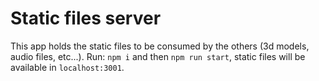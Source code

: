 # Static files server

This app holds the static files to be consumed by the others (3d models, audio files, etc...).
Run: `npm i` and then `npm run start`, static files will be available in `localhost:3001`.
